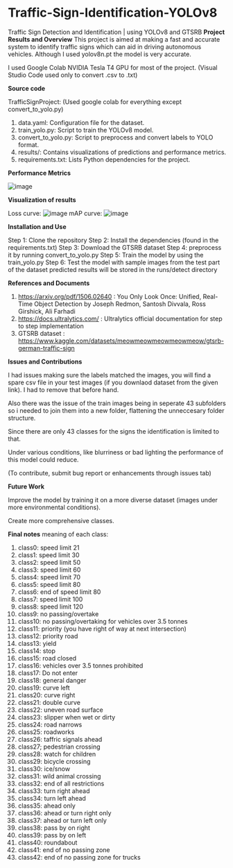 # Traffic-Sign-Identification-YOLOv8
Traffic Sign Detection and Identification | using YOLOv8 and GTSRB
**Project Results and Overview**
This project is aimed at making a fast and accurate system to identify traffic signs which can aid in driving autonomous vehicles. 
Although I used yolov8n.pt the model is very accurate.

I used Google Colab NVIDIA Tesla T4 GPU for most of the project. (Visual Studio Code used only to convert .csv to .txt)

**Source code**

TrafficSignProject: (Used google colab for everything except convert_to_yolo.py)
1) data.yaml: Configuration file for the dataset.
2) train_yolo.py: Script to train the YOLOv8 model.
3) convert_to_yolo.py: Script to preprocess and convert labels to YOLO format.
4) results/: Contains visualizations of predictions and performance metrics.
5) requirements.txt: Lists Python dependencies for the project.
   
**Performance Metrics**

![image](https://github.com/user-attachments/assets/63da220e-e539-4cfd-9e6a-3dfc280d92b2)

   
**Visualization of results**

Loss curve:
![image](https://github.com/user-attachments/assets/06d96ae1-f4e8-4eb8-97e5-231ecc7b9eec)
mAP curve:
![image](https://github.com/user-attachments/assets/03631435-3498-4db3-afeb-ae23b029ad1e)

**Installation and Use**

Step 1: Clone the repository
Step 2: Install the dependencies (found in the requirements.txt)
Step 3: Download the GTSRB dataset
Step 4: preprocess it by running convert_to_yolo.py
Step 5: Train the model by using the train_yolo.py
Step 6: Test the model with sample images from the test part of the dataset
predicted results will be stored in the runs/detect directory

**References and Documents**

1) https://arxiv.org/pdf/1506.02640 : You Only Look Once: Unified, Real-Time Object Detection by Joseph Redmon, Santosh Divvala, Ross Girshick, Ali Farhadi
2) https://docs.ultralytics.com/ : Ultralytics official documentation for step to step implementation
3) GTSRB dataset : https://www.kaggle.com/datasets/meowmeowmeowmeowmeow/gtsrb-german-traffic-sign
   
**Issues and Contributions**

I had issues making sure the labels matched the images, you will find a spare csv file in your test images (if you downlaod dataset from the given link). I had to remove that before hand. 

Also there was the issue of the train images being in seperate 43 subfolders so i needed to join them into a new folder, flattening the unneccesary folder structure.

Since there are only 43 classes for the signs the identification is limited to that.

Under various conditions, like blurriness or bad lighting the performance of this model could reduce.

(To contribute, submit bug report or enhancements through issues tab)

**Future Work**

Improve the model by training it on a more diverse dataset (images under more environmental conditions).

Create more comprehensive classes.






**Final notes**
meaning of each class:
1) class0: speed limit 21
2) class1: speed limit 30
3) class2: speed limit 50
4) class3: speed limit 60
5) class4: speed limit 70
6) class5: speed limit 80
7) class6: end of speed limit 80
8) class7: speed limit 100
9) class8: speed limit 120
10) class9: no passing/overtake
11) class10: no passing/overtaking for vehicles over 3.5 tonnes
12) class11: priority (you have right of way at next intersection)
13) class12: priority road
14) class13: yield
15) class14: stop
16) class15: road closed
17) class16: vehicles over 3.5 tonnes prohibited
18) class17: Do not enter
19) class18: general danger
20) class19: curve left
21) class20: curve right
22) class21: double curve
23) class22: uneven road surface
24) class23: slipper when wet or dirty
25) class24: road narrows
26) class25: roadworks
27) class26: taffric signals ahead
28) class27; pedestrian crossing
29) class28: watch for children 
30) class29: bicycle crossing
31) class30: ice/snow
32) class31: wild animal crossing
33) class32: end of all restrictions
34) class33: turn right ahead
35) class34: turn left ahead
36) class35: ahead only
37) class36: ahead or turn right only
38) class37: ahead or turn left only
39) class38: pass by on right
40) class39: pass by on left
41) class40: roundabout
42) class41: end of no passing zone
43) class42: end of no passing zone for trucks



